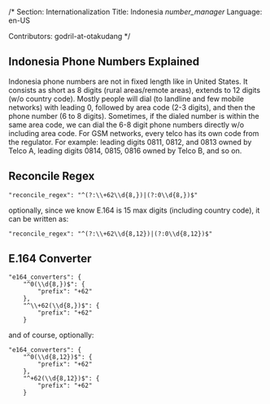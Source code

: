 /* Section: Internationalization Title: Indonesia _number_manager_  Language: en-US

Contributors: godril-at-otakudang */

## Indonesia Phone Numbers Explained

Indonesia phone numbers are not in fixed length like in United States. It consists as short as 8 digits (rural areas/remote areas), extends to 12 digits (w/o country code). Mostly people will dial (to landline and few mobile networks) with leading 0, followed by area code (2-3 digits), and then the phone number (6 to 8 digits). Sometimes, if the dialed number is within the same area code, we can dial the 6-8 digit phone numbers directly w/o including area code. For GSM networks, every telco has its own code from the regulator. For example: leading digits 0811, 0812, and 0813 owned by Telco A, leading digits 0814, 0815, 0816 owned by Telco B, and so on.


## Reconcile Regex

`"reconcile_regex": "^(?:\\+62\\d{8,})|(?:0\\d{8,})$"`

optionally, since we know E.164 is 15 max digits (including country code), it can be written as:

`"reconcile_regex": "^(?:\\+62\\d{8,12})|(?:0\\d{8,12})$"`


## E.164 Converter
```
"e164_converters": {
    "^0(\\d{8,})$": {
        "prefix": "+62"
    },
    "^\\+62(\\d{8,})$": {
        "prefix": "+62"
    }
```

and of course, optionally:
```
"e164_converters": {
    "^0(\\d{8,12})$": {
        "prefix": "+62"
    },
    "^+62(\\d{8,12})$": {
        "prefix": "+62"
    }
```
